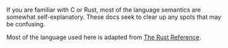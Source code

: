 If you are familiar with C or Rust, most of the language semantics are somewhat self-explanatory. These docs seek to clear up any spots that may be confusing.

Most of the language used here is adapted from [The Rust Reference](https://doc.rust-lang.org/reference).
